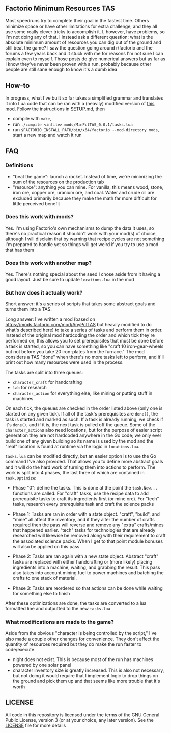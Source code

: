 ## Factorio Minimum Resources TAS


Most speedruns try to complete their goal in the fastest time. Others minimize space or have other limitations for extra challenge, and they all use some really clever tricks to accomplish it. I, however, have problems, so I'm not doing any of that. I instead ask a different question: what is the absolute minimum amount of resources you can dig out of the ground and still beat the game? I saw the question going around r/factorio and the forums a few years back and it stuck with me for reasons I'm not sure I can explain even to myself. Those posts do give numerical answers but as far as I know they've never been proven with a run, probably because other people are still sane enough to know it's a dumb idea

## How-to

In progress, what I've built so far takes a simplified grammar and translates it into Lua code that can be ran with a (heavily) modified version of [this mod](https://github.com/gotyoke/Factorio-AnyPct-TAS). Follow the instructions in [SETUP.md](./SETUP.md), then
* compile with `make`, 
* run `./compile <infile> mods/MinPctTAS_0.0.1/tasks.lua`
* run `$FACTORIO_INSTALL_PATH/bin/x64/factorio --mod-directory mods`, start a new map and watch it run

## FAQ

### Definitions

- "beat the game": launch a rocket. Instead of time, we're minimizing the sum of the resources on the production tab
- "resource": anything you can mine. For vanilla, this means wood, stone, iron ore, copper ore, uranium ore, and coal. Water and crude oil are excluded primarily because they make the math far more difficult for little perceived benefit

### Does this work with mods?

Yes. I'm using Factorio's own mechanisms to dump the data it uses, so there's no practical reason it shouldn't work with your mod(s) of choice, although I will disclaim that by warning that recipe cycles are not something I'm prepared to handle yet so things will get weird if you try to use a mod that has them

### Does this work with another map?

Yes. There's nothing special about the seed I chose aside from it having a good layout. Just be sure to update `locations.lua` in the mod

### But how does it actually work?

Short answer: it's a series of scripts that takes some abstract goals and turns them into a TAS.

Long answer: I've written a mod (based on https://mods.factorio.com/mod/AnyPctTAS but heavily modified to do what's described here) to take a series of tasks and perform them in order. Instead of the original mod hardcoding the order and which tick they're performed on, this allows you to set prerequisites that must be done before a task is started, so you can have something like "craft 10 iron-gear-wheels but not before you take 20 iron-plates from the furnace." The mod considers a TAS "done" when there's no more tasks left to perform, and it'll print out how many resources were used in the process.

The tasks are split into three queues:
- `character_craft` for handcrafting
- `lab` for research
- `character_action` for everything else, like mining or putting stuff in machines

On each tick, the queues are checked in the order listed above (only one is started on any given tick). If all of the task's prerequisites are `done()`, the task is started and marked as such. If a task is already running, we check if it's `done()`, and if it is, the next task is pulled off the queue. Some of the `character_action`s also need locations, but for the purpose of easier script generation they are not hardcoded anywhere in the Go code; we only ever build one of any given building so its name is used by the mod and the "real" location is found at runtime via the logic in `locations.lua`.

`tasks.lua` can be modified directly, but an easier option is to use the Go command I've also provided. That allows you to define more abstract goals and it will do the hard work of turning them into actions to perform. The work is split into 4 phases, the last three of which are contained in `task.Optimize`:

- Phase "0": define the tasks. This is done at the point the `task.New...` functions are called. For "craft" tasks, use the recipe data to add prerequisite tasks to craft its ingredients first (or mine ore). For "tech" tasks, research every prerequisite task and craft the science packs

- Phase 1: Tasks are ran in order with a state object. "craft", "build", and "mine" all affect the inventory, and if they alter the number of crafts required then the pass will reverse and remove any "extra" crafts/mines that happened earlier. "tech" tasks for technologies that are already researched will likewise be removed along with their requirement to craft the associated science packs. When I get to that point module bonuses will also be applied on this pass

- Phase 2: Tasks are ran again with a new state object. Abstract "craft" tasks are replaced with either handcrafting or (more likely) placing ingredients into a machine, waiting, and grabbing the result. This pass also takes into account mining fuel to power machines and batching the crafts to one stack of material.

- Phase 3: Tasks are reordered so that actions can be done while waiting for something else to finish

After these optimizations are done, the tasks are converted to a lua formatted line and outputted to the new `tasks.lua`

### What modifications are made to the game?

Aside from the obvious "character is being controlled by the script," I've also made a couple other changes for convenience. They don't affect the quantity of resources required but they do make the run faster to code/execute.
* night does not exist. This is because most of the run has machines powered by one solar panel
* character inventory size is greatly increased. This is also not necessary, but not doing it would require that I implement logic to drop things on the ground and pick them up and that seems like more trouble that it's worth

## LICENSE

All code in this repository is licensed under the terms of the GNU General Public License, version 3 (or at your choice, any later version). See the [LICENSE](./LICENSE) file for more details